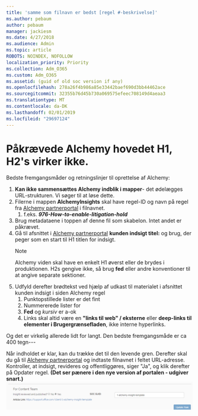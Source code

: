 ```yaml
---
title: 'samme som filnavn er bedst [regel #-beskrivelse]'
ms.author: pebaum
author: pebaum
manager: jackiesm
ms.date: 4/27/2018
ms.audience: Admin
ms.topic: article
ROBOTS: NOINDEX, NOFOLLOW
localization_priority: Priority
ms.collection: Adm_O365
ms.custom: Adm_O365
ms.assetid: (guid of old soc version if any)
ms.openlocfilehash: 278a26f4b986a85e33442baef690d3bb44462ace
ms.sourcegitcommit: 32355b76d45b730a069575efeec708149d4aeaa3
ms.translationtype: MT
ms.contentlocale: da-DK
ms.lasthandoff: 02/01/2019
ms.locfileid: "29697124"
---
```

# <a name="required-alchemy-header-h1-h2s-dont-work"></a>Påkrævede Alchemy hovedet H1, H2's virker ikke.
Bedste fremgangsmåder og retningslinjer til oprettelse af Alchemy:

1. **Kan ikke sammensættes Alchemy indblik i mapper**- det ødelægges URL-strukturen. Vi søger til at løse dette.
1. Filerne i mappen **AlchemyInsights** skal have regel-ID og navn på regel fra [Alchemy partnerportal](https://alchemyportal.azurewebsites.net) i filnavnet.
    1. f.eks. ***976-How-to-enable-litigation-hold***
1. Brug metadataene i toppen af denne fil som skabelon. Intet andet er påkrævet.
1. Gå til afsnittet i [Alchemy partnerportal](https://alchemyportal.azurewebsites.net) **kunden indsigt titel:** og brug, der peger som en start til H1 titlen for indsigt. 
    > [!NOTE]
    > Alchemy viden skal have en enkelt H1 øverst eller de brydes i produktionen. H2s gengive ikke, så brug **fed** eller andre konventioner til at angive separate sektioner.
1. Udfyld derefter brødtekst ved hjælp af udkast til materialet i afsnittet kunden indsigt i siden Alchemy regel
    1. Punktopstillede lister er det fint
    1. Nummererede lister for
    1. **Fed** og *kursiv* er a-ok
    1. Links skal altid være en **"links til web" / eksterne** eller **deep-links til elementer i Brugergrænsefladen**, ikke interne hyperlinks.

Og det er virkelig allerede lidt for langt. Den bedste fremgangsmåde er ca 400 tegn---

Når indholdet er klar, kan du trække det til den levende gren. Derefter skal du gå til [Alchemy partnerportal](https://alchemyportal.azurewebsites.net) og indtaste filnavnet i feltet URL-adresse. Kontroller, at indsigt, revideres og offentliggøres, siger "Ja", og klik derefter på Opdater regel. **(Det ser pænere i den nye version af portalen - udgiver snart.)** 
 ![URL-felt](media/for-content-team.PNG)

